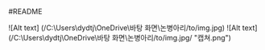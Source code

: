 #README

![Alt text] (/C:\Users\dydtj\OneDrive\바탕 화면\논병아리/to/img.jpg)
![Alt text] (/C:\Users\dydtj\OneDrive\바탕 화면\논병아리/to/img.jpg/ "캡쳐.png")